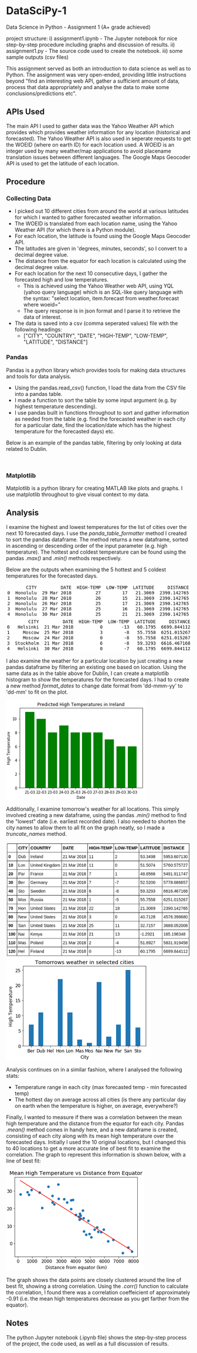 # DataSciPy-1
Data Science in Python - Assignment 1 (A+ grade achieved)

project structure:
i) assignment1.ipynb - The Jupyter notebook for nice step-by-step procedure including graphs and discussion of results.
ii) assignment1.py - The source code used to create the notebook.
iii) some sample outputs (csv files)


This assignment served as both an introduction to data science as well as to Python.
The assignment was very open-ended, providing little instructions beyond "find an interesting web API, gather a sufficient amount of data, process that data appropriately and analyse the data to make some conclusions/predictions etc".  

## APIs Used

The main API I used to gather data was the Yahoo Weather API which provides which provides weather information for any location (historical and forecasted).
The Yahoo Weather API is also used in seperate requests to get the WOEID (where on earth ID) for each location used. A WOEID is an integer used by many weather/map applications to avoid placename translation issues between different languages.
The Google Maps Geocoder API is used to get the latitude of each location.

## Procedure 

### Collecting Data
* I picked out 10 different cities from around the world at various latitudes for which I wanted to gather forecasted weather information. 
* The WOEID is translated from each location name, using the Yahoo Weather API (for which there is a Python module).
* For each location, the latitude is found using the Google Maps Geocoder API.
* The latitudes are given in 'degrees, minutes, seconds', so I convert to a decimal degree value.
* The distance from the equator for each location is calculated using the decimal degree value.
* For each location for the next 10 consecutive days, I gather the forecasted high and low temperatures.
  * This is achieved using the Yahoo Weather web API, using YQL (yahoo query language) which is an SQL-like query language
    with the syntax: "select location, item.forecast from weather.forecast where woeid="
  * The query response is in json format and I parse it to retrieve the data of interest.
* The data is saved into a csv (comma seperated values) file with the following headings:
  * ["CITY", "COUNTRY", "DATE", "HIGH-TEMP", "LOW-TEMP", "LATITUDE", "DISTANCE"]


### Pandas
Pandas is a python library which provides tools for making data structures and tools for data analysis.

* Using the pandas.read_csv() function, I load the data from the CSV file into a pandas table.
* I made a function to sort the table by some input argument (e.g. by highest temperature descending).
* I use pandas built in functions throughout to sort and gather information as needed from the table (e.g. find the    forecasted weather in each city for a particular date, find the location/date which has the highest temperature for the forecasted days) etc.

Below is an example of the pandas table, filtering by only looking at data related to Dublin.
<p align="center">
<img ![Alt text](images/dublin.png)/>
 </p>

  
  
 ### Matplotlib
 Matplotlib is a python library for creating MATLAB like plots and graphs. I use matplotlib throughout to give visual context to my data.
 
 
## Analysis 
I examine the highest and lowest temperatures for the list of cities over the next 10 forecasted days.
I use the _panda_table_formatter_ method I created to sort the pandas dataframe. The method returns a new dataframe, sorted in ascending or descending order of the input parameter (e.g. high temperature).
The hottest and coldest temperature can be found using the pandas _.max()_ and _.min()_ methods respectively. 

Below are the outputs when examining the 5 hottest and 5 coldest temperatures for the forecasted days.

![Alt text](images/hottest.png)
![Alt text](images/coldest.png)


I also examine the weather for a particular location by just creating a new pandas dataframe by filtering an existing one based on location. Using the same data as in the table above for Dublin, I can create a matplotlib histogram to show the temperatures for the forecasted days. I had to create a new method _format_dates_ to change date format from 'dd-mmm-yy' to 'dd-mm' to fit on the plot.

![Alt text](images/hist.png)
  
  

Additionally, I examine tomorrow's weather for all locations. This simply involved creating a new dataframe, using the pandas _.min()_ method to find the "lowest" date (i.e. earliest recorded date). I also needed to shorten the city names to allow them to all fit on the graph neatly, so I made a _truncate_names_ method.

![Alt text](images/tomorrow_table.png)
![Alt text](images/tomorrow_graph.png)


Analysis continues on in a similar fashion, where I analysed the following stats:
* Temperature range in each city (max forecasted temp - min forecasted temp)
* The hottest day on average across all cities (is there any particular day on earth when the temperature is higher, on average, everywhere?)



Finally, I wanted to measure if there was a correlation between the mean high temperature and the distance from the equator for each city. Pandas _.mean()_ method comes in handy here, and a new dataframe is created, consisting of each city along with its mean high temperature over the forecasted days. Initially I used the 10 original locations, but I changed this to 40 locations to get a more accurate line of best fit to examine the correlation. The graph to represent this information is shown below, with a line of best fit:

![Alt text](images/corr.png)
 
The graph shows the data points are closely clustered around the line of best fit, showing a strong correlation. Using the _.corr()_ function to calculate the correlation, I found there was a correlation coeffeicient of approximately -0.91 (i.e. the mean high temperatures decrease as you get farther from the equator).


## Notes

The python Jupyter notebook (.ipynb file) shows the step-by-step process of the project, the code used, as well as a full discussion of results.
